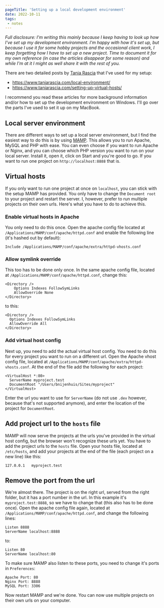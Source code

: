 ```yaml
---
pageTitle: 'Setting up a local development environment'
date: 2022-10-11
tags:
 - notes
---
```

_Full disclosure: I'm writing this mainly because I keep having to look up how I've set up my development environment. I'm happy with how it's set up, but because I use it for some hobby projects and the occasional client work, I keep forgetting how I have to set up a new project. Time to document it for my own reference (in case the articles disappear for some reason) and while I'm at it I might as well share it with the rest of you._

There are two detailed posts by [Tania Rascia](https://twitter.com/taniarascia) that I've used for my setup:

- <https://www.taniarascia.com/local-environment/>
- <https://www.taniarascia.com/setting-up-virtual-hosts/>

I recommend you read these articles for more background information and/or how to set up the development environment on Windows. I'll go over the parts I've used to set it up on my MacBook.

## Local server environment

There are different ways to set up a local server environment, but I find the easiest way to do this is by using [MAMP](https://www.mamp.info/). This allows you to run Apache, MySQL and PHP with ease. You can even choose if you want to run Apache or Nginx, and you can choose which PHP version you want to run on your local server. Install it, open it, click on Start and you're good to go. If you want to run one project on `http://localhost:8888` that is.

## Virtual hosts

If you only want to run one project at once on `localhost`, you can stick with the setup MAMP has provided. You only have to change the `Document root` to your project and restart the server. I, however, prefer to run multiple projects on their own urls. Here's what you have to do to achieve this.

### Enable virtual hosts in Apache

You only need to do this once. Open the apache config file located at `/Applications/MAMP/conf/apache/httpd.conf` and enable the following line (it's hashed out by default): 

``` apacheconf
Include /Applications/MAMP/conf/apache/extra/httpd-vhosts.conf
```

### Allow symlink override

This too has to be done only once. In the same apache config file, located at `/Applications/MAMP/conf/apache/httpd.conf`, change this:

``` apacheconf
<Directory />
    Options Indexes FollowSymLinks
    AllowOverride None
</Directory>
```

to this:

``` apacheconf
<Directory />
  Options Indexes FollowSymLinks
  AllowOverride All
</Directory>
```

### Add virtual host config

Next up, you need to add the actual virtual host config. You need to do this for every project you want to run on a different url. Open the Apache vhost config file, located at `/Applications/MAMP/conf/apache/extra/httpd-vhosts.conf`. At the end of the file add the following for each project:

``` apacheconf
<VirtualHost *:80>
  ServerName myproject.test
  DocumentRoot "/Users/bnijenhuis/Sites/myproject"
</VirtualHost>
```

Enter the url you want to use for `ServerName` (do not use `.dev` however, because that's not supported anymore), and enter the location of the project for `DocumentRoot`.

## Add project url to the `hosts` file

MAMP will now serve the projects at the urls you've provided in the virtual host config, but the browser won't recognize these urls yet. You have to add the project urls to the `hosts` file. Open your hosts file, located at `/etc/hosts`, and add your projects at the end of the file (each project on a new line) like this:

``` apacheconf
127.0.0.1   myproject.test
```

## Remove the port from the url

We're almost there. The project is on the right url, served from the right folder, but it has a port number in the url. In this example it's `myproject.test:8888`, so we have to change that (this also has to be done once). Open the apache config file again, located at `/Applications/MAMP/conf/apache/httpd.conf`, and change the following lines:

``` apacheconf
Listen 8888
ServerName localhost:8888
```

to:

``` apacheconf
Listen 80
ServerName localhost:80
```

To make sure MAMP also listen to these ports, you need to change it's ports in `Preferences`:

``` apacheconf
Apache Port: 80
Nginx Port: 8888
MySQL Port: 3306
```

Now restart MAMP and we're done. You can now use multiple projects on their own urls on your computer. 